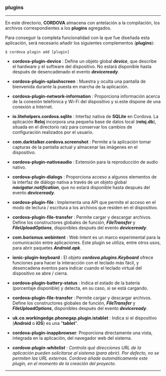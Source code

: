 ### plugins

----

En este directorio, **CORDOVA** almacena con antelación a la compilación, los archivos correspondientes a los **plugins** agregados.
 
Para conseguir la completa funcionalidad con la que fue diseñada esta aplicación, será necesario añadir los siguientes complementos (**plugins**):

```
$ cordova plugin add [plugin] 
```

* **cordova-plugin-device** : Define un objeto global ***device***, que describe el hardware y el software del dispositivo. No estará disponible hasta después de desencadenado el evento ***deviceready***. 

*  **cordova-plugin-splashscreen** : Muestra y oculta una pantalla de bienvenida durante la puesta en marcha de la aplicación. 

* **cordova-plugin-network-information** : Proporciona información acerca de la conexión telefónica y Wi-Fi del dispositivo y si.este dispone de una conexión a Internet.

* **io.litehelpers.cordova.sqlite** : Interfaz nativa de **SQLite** en Cordova. La aplicación **Reloj** incorpora una pequeña base de datos local (**reloj.db**), situada en el directorio raíz para conservar los cambios de configuración realizados por el usuario. 

* **com.darktalker.cordova.screenshot** : Permite a la aplicación tomar capturas de la pantalla actual y almacenar las imágenes en el dispositivo. 

* **cordova-plugin-nativeaudio** : Extensión para la reproducción de audio nativo. 

* **cordova-plugin-dialogs** : Proporciona acceso a algunos elementos de la interfaz de diálogo nativa a través de un objeto global ***navigator.notification***, que no estará disponible hasta después del evento  ***deviceready***. 

* **cordova-plugin-file** : Implementa una API que permite el acceso en el modo de lectura / escritura a los archivos que residen en el dispositivo. 

* **cordova-plugin-file-transfer** : Permite cargar y descargar archivos. Define los constructores globales de función, ***FileTransfer*** y ***FileUploadOptions***, disponibles después del evento ***deviceready***. 

* **com.borismus.webintent** : Web Intent es un marco experimental para la comunicación entre aplicaciones. Este plugin se utiliza, entre otros usos, para abrir paquetes ***Android.apk***. 

* **ionic-plugin-keyboard** : El objeto ***cordova.plugins.Keyboard*** ofrece funciones para hacer la interacción con el teclado más fácil, y desencadena eventos para indicar cuando el teclado virtual del dispositivo se abre / cierra. 

* **cordova-plugin-battery-status** : Indica el estado de la batería (porcentaje disponible) y detecta, en su caso, si se está cargando.

* **cordova-plugin-file-transfer** : Permite cargar y descargar archivos. Define los constructores globales de función, ***FileTransfer*** y ***FileUploadOptions***, disponibles después del evento ***deviceready***.

* **uk.co.workingedge.phonegap.plugin.istablet** : Indica si el dispositivo (**Android** o **iOS**) es una "**tablet**".

* **cordova-plugin-inappbrowser**: Proporciona directamente una vista, integrada en la aplicación, del navegador web del sistema.

* ***cordova-plugin-whitelist*** : *Controla qué direcciones URL de la aplicación pueden solicitarse al sistema (para abrir). Por defecto, no se permiten las URL externas. Cordova añade automáticamente este plugin, en el momento de la creación del proyecto*.

----
